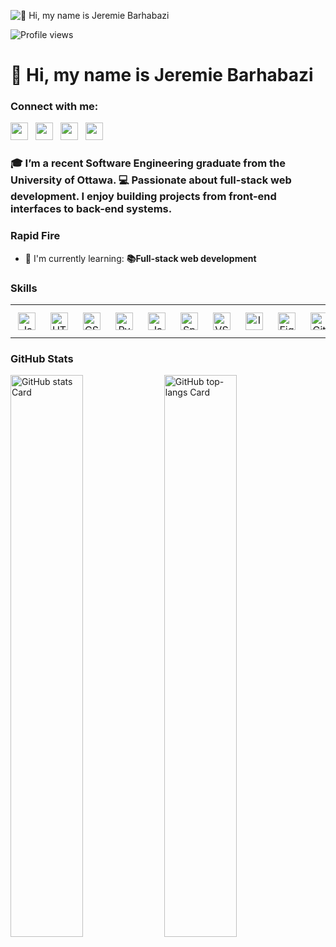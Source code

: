 ![👋 Hi, my name is Jeremie Barhabazi](https://globaleducation.s3.ap-south-1.amazonaws.com/globaledu/gif/front-end-development.gif)

![Profile views](https://komarev.com/ghpvc/?username=Jeremie1207&label=Profile%20views&color=0e75b6&style=flat)

<div id="toc">
  <ul align="left" style="list-style: none">
    <summary>
      <h1>
        👋 Hi, my name is Jeremie Barhabazi
      </h1>
    </summary>
  </ul>
</div>

**<h3 align="left">Connect with me:</h3>** 
<p align="left"><a href="https://codepen.io/jeremie1207" target="_blank"><img src="https://img.shields.io/badge/Codepen-000000?style=flat&logo=codepen&logoColor=white" height="28" style="margin-right: 8px"></a> <a href="barhabazi" target="_blank"><img src="https://img.shields.io/badge/Gmail-D14836?style=flat&logo=gmail&logoColor=white" height="28" style="margin-right: 8px"></a> <a href="https://www.linkedin.com/in/jeremie-barhabazi-069ab916a" target="_blank"><img src="https://img.shields.io/badge/LinkedIn-0077B5?style=flat&logo=linkedin&logoColor=white" height="28" style="margin-right: 8px"></a> <a href="https://github.com/jeremie1207" target="_blank"><img src="https://img.shields.io/badge/GitHub-100000?style=flat&logo=github&logoColor=white" height="28" style="margin-right: 8px"></a></p>

 **<h3 align="left">🎓 I’m a recent Software Engineering graduate from the University of Ottawa.
💻 Passionate about full-stack web development. I enjoy building projects from front-end interfaces to back-end systems.</h3>**

**<h3 align="left">Rapid Fire</h3>**

- 🌱 I'm currently learning: **📚Full-stack web development**

 **<h3 align="left">Skills</h3>**

<table style="width: 100%; border: 0px solid white;"><tr><td style="text-align: center; border: 0px; padding: 12px;"><img src="https://cdn.jsdelivr.net/gh/devicons/devicon/icons/javascript/javascript-original.svg" height="28" alt="JavaScript"/></td><td style="text-align: center; border: 0px; padding: 12px;"><img src="https://cdn.jsdelivr.net/gh/devicons/devicon/icons/html5/html5-original.svg" height="28" alt="HTML5"/></td><td style="text-align: center; border: 0px; padding: 12px;"><img src="https://cdn.jsdelivr.net/gh/devicons/devicon/icons/css3/css3-original.svg" height="28" alt="CSS3"/></td><td style="text-align: center; border: 0px; padding: 12px;"><img src="https://cdn.jsdelivr.net/gh/devicons/devicon/icons/python/python-original.svg" height="28" alt="Python"/></td><td style="text-align: center; border: 0px; padding: 12px;"><img src="https://cdn.jsdelivr.net/gh/devicons/devicon/icons/java/java-original.svg" height="28" alt="Java"/></td><td style="text-align: center; border: 0px; padding: 12px;"><img src="https://cdn.jsdelivr.net/gh/devicons/devicon/icons/spring/spring-original.svg" height="28" alt="Spring"/></td><td style="text-align: center; border: 0px; padding: 12px;"><img src="https://cdn.jsdelivr.net/gh/devicons/devicon@latest/icons/vscode/vscode-original.svg" height="28" alt="VSCode"/></td><td style="text-align: center; border: 0px; padding: 12px;"><img src="https://cdn.jsdelivr.net/gh/devicons/devicon@latest/icons/intellij/intellij-original.svg" height="28" alt="Intellij"/></td><td style="text-align: center; border: 0px; padding: 12px;"><img src="https://cdn.jsdelivr.net/gh/devicons/devicon@latest/icons/figma/figma-original.svg" height="28" alt="Figma"/></td><td style="text-align: center; border: 0px; padding: 12px;"><img src="https://cdn.jsdelivr.net/gh/devicons/devicon/icons/gitlab/gitlab-original.svg" height="28" alt="GitLab"/></td><td style="text-align: center; border: 0px; padding: 12px;"><img src="https://cdn.jsdelivr.net/gh/devicons/devicon/icons/git/git-original.svg" height="28" alt="Git"/></td><td style="text-align: center; border: 0px; padding: 12px;"><img src="https://cdn.jsdelivr.net/gh/devicons/devicon@latest/icons/docker/docker-original-wordmark.svg" height="28" alt="Docker"/></td></tr></table>

 **<h3 align="left">GitHub Stats</h3>**

<p align="left">
  <img width="48%" src="https://github-readme-stats.vercel.app/api?username=jeremie1207&theme=react&hide_title=false&hide_rank=false&show_icons=false&include_all_commits=false&count_private=true&line_height=23" alt="GitHub stats Card" />
  <img width="48%" src="https://github-readme-stats.vercel.app/api/top-langs?username=jeremie1207&theme=react&hide_title=false&layout=compact&langs_count=6&hide_progress=false&card_width=400" alt="GitHub top-langs Card" />
</p>

